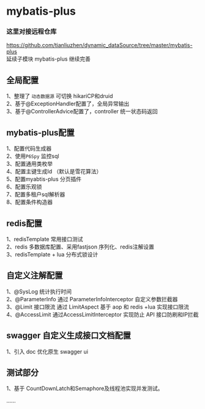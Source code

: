 # mybatis-plus
### 这里对接远程仓库
https://github.com/tianliuzhen/dynamic_dataSource/tree/master/mybatis-plus <br/>
延续子模块 mybatis-plus 继续完善 <br/>
   ## <b>全局配置</b>
1、整理了 `动态数据源` 可切换 hikariCP和druid<br/>
2、基于@ExceptionHandler配置了，全局异常输出<br/>
3、基于@ControllerAdvice配置了，controller 统一状态码返回<br/>
   ## <b>mybatis-plus配置</b>
1、配置代码生成器<br/>
2、使用`P6Spy` 监控sql<br/>
3、配置通用类枚举<br/>
4、配置主键生成Id （默认是雪花算法）<br/>
5、配置myabtis-plus 分页插件<br/>
6、配置乐观锁<br/>
7、配置多租户sql解析器<br/>
8、配置条件构造器<br/>
   ##  <b>redis配置</b>
1、redisTemplate 常用接口测试<br/>
2、redis  多数据库配置、采用fastjson 序列化、redis注解设置<br/>
3、redisTemplate + lua 分布式锁设计<br/>
   ##  <b>自定义注解配置</b>
1、@SysLog 统计执行时间<br/>
2、@ParameterInfo 通过 ParameterInfoInterceptor 自定义参数拦截器<br/>
3、@Limit 接口限流 通过 LimitAspect 基于 aop 和 redis +lua 实现接口限流<br/>
4、@AccessLimit 通过AccessLimitInterceptor 实现防止 API 接口防刷和IP拦截<br/>
   ##  <b>swagger 自定义生成接口文档配置</b>
1、引入 doc 优化原生 swagger ui   
   ##  <b>测试部分</b>
1、基于 CountDownLatch和Semaphore及线程池实现并发测试。

......
